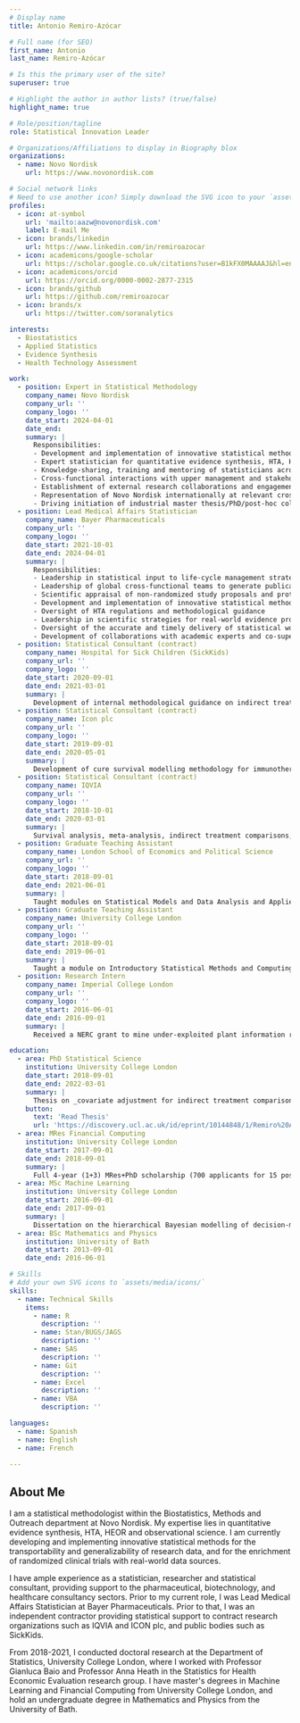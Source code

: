 ```yaml
---
# Display name
title: Antonio Remiro-Azócar

# Full name (for SEO)
first_name: Antonio
last_name: Remiro-Azócar

# Is this the primary user of the site?
superuser: true

# Highlight the author in author lists? (true/false)
highlight_name: true

# Role/position/tagline
role: Statistical Innovation Leader

# Organizations/Affiliations to display in Biography blox
organizations:
  - name: Novo Nordisk
    url: https://www.novonordisk.com

# Social network links
# Need to use another icon? Simply download the SVG icon to your `assets/media/icons/` folder.
profiles:
  - icon: at-symbol
    url: 'mailto:aazw@novonordisk.com'
    label: E-mail Me
  - icon: brands/linkedin
    url: https://www.linkedin.com/in/remiroazocar
  - icon: academicons/google-scholar
    url: https://scholar.google.co.uk/citations?user=B1kFX0MAAAAJ&hl=en
  - icon: academicons/orcid
    url: https://orcid.org/0000-0002-2877-2315
  - icon: brands/github
    url: https://github.com/remiroazocar        
  - icon: brands/x
    url: https://twitter.com/soranalytics

interests:
  - Biostatistics
  - Applied Statistics
  - Evidence Synthesis
  - Health Technology Assessment

work:
  - position: Expert in Statistical Methodology
    company_name: Novo Nordisk
    company_url: ''
    company_logo: ''
    date_start: 2024-04-01
    date_end: 
    summary: |
      Responsibilities:
      - Development and implementation of innovative statistical methodology for the transportability and generalizability of research data, and for the enrichment of clinical trials with real-world data sources
      - Expert statistician for quantitative evidence synthesis, HTA, HEOR and observational science
      - Knowledge-sharing, training and mentoring of statisticians across Biostatistics in statistical methodology, in general and in relation to clinical projects
      - Cross-functional interactions with upper management and stakeholders to explain the added value generated by new methodologies
      - Establishment of external research collaborations and engagement with academia, scientists, regulators and policy-makers
      - Representation of Novo Nordisk internationally at relevant cross-industry working groups and conferences
      - Driving initiation of industrial master thesis/PhD/post-hoc collaborations as well as scientific publications
  - position: Lead Medical Affairs Statistician
    company_name: Bayer Pharmaceuticals
    company_url: ''
    company_logo: ''
    date_start: 2021-10-01
    date_end: 2024-04-01
    summary: |
      Responsibilities:
      - Leadership in statistical input to life-cycle management strategies, publication plans, reimbursement requirements, HTA studies and analyses for payers across several therapeutic areas
      - Leadership of global cross-functional teams to generate publications, presentations and posters
      - Scientific appraisal of non-randomized study proposals and protocols; statistical and methodological consultation to multi-disciplinary teams
      - Development and implementation of innovative statistical methodology for payer and reimbursement needs
      - Oversight of HTA regulations and methodological guidance
      - Leadership in scientific strategies for real-world evidence projects and causal inference research initiatives among statisticians and epidemiologists
      - Oversight of the accurate and timely delivery of statistical work outsourced to external collaborators such as HEOR providers
      - Development of collaborations with academic experts and co-supervision of research projects/partnerships with universities
  - position: Statistical Consultant (contract)
    company_name: Hospital for Sick Children (SickKids)
    company_url: ''
    company_logo: ''
    date_start: 2020-09-01
    date_end: 2021-03-01
    summary: |
      Development of internal methodological guidance on indirect treatment comparisons for the Canadian Agency for Drugs and Technologies in Health (CADTH).
  - position: Statistical Consultant (contract)
    company_name: Icon plc
    company_url: ''
    company_logo: ''
    date_start: 2019-09-01
    date_end: 2020-05-01
    summary: |
      Development of cure survival modelling methodology for immunotherapy trials in oncology.
  - position: Statistical Consultant (contract)
    company_name: IQVIA
    company_url: ''
    company_logo: ''
    date_start: 2018-10-01
    date_end: 2020-03-01
    summary: |
      Survival analysis, meta-analysis, indirect treatment comparisons, systematic literature reviews, statistical support for submission of evidence dossiers to HTA authorities (NICE and SMC), health economic modelling, mixed models, discrete event simulation, Markov modelling, utility mapping, Bayesian analysis, preparation of conference abstracts and manuscripts for publication of research papers}
  - position: Graduate Teaching Assistant
    company_name: London School of Economics and Political Science
    company_url: ''
    company_logo: ''
    date_start: 2018-09-01
    date_end: 2021-06-01
    summary: |
      Taught modules on Statistical Models and Data Analysis and Applied Regression to statistics undergraduates.
  - position: Graduate Teaching Assistant
    company_name: University College London
    company_url: ''
    company_logo: ''
    date_start: 2018-09-01
    date_end: 2019-06-01
    summary: |
      Taught a module on Introductory Statistical Methods and Computing to life sciences undergraduates. Co-supervisor for MSc research projects. Development of R and Stan programming material for a course in Bayesian methods in health economics.
  - position: Research Intern
    company_name: Imperial College London
    company_url: ''
    company_logo: ''
    date_start: 2016-06-01
    date_end: 2016-09-01
    summary: |
      Received a NERC grant to mine under-exploited plant information resources at the Royal Botanic Gardens, Kew. Explored global and regional biodiversity patterns using R and developed statistical models to estimate future species discovery rates and biodiversity hotspots.

education:
  - area: PhD Statistical Science
    institution: University College London
    date_start: 2018-09-01
    date_end: 2022-03-01
    summary: |
      Thesis on _covariate adjustment for indirect treatment comparisons_. Supervised by Prof Gianluca Baio and Prof Anna Heath in the Statistics for Health Economic Evaluation research group at the Department of Statistical Science.
    button:
      text: 'Read Thesis'
      url: 'https://discovery.ucl.ac.uk/id/eprint/10144848/1/Remiro%20Azocar__thesis_redacted_final.pdf'
  - area: MRes Financial Computing
    institution: University College London
    date_start: 2017-09-01
    date_end: 2018-09-01
    summary: |
      Full 4-year (1+3) MRes+PhD scholarship (700 applicants for 15 positions) from the EPSRC Centre for Doctoral Training in Financial Computing and Analytics, a joint collaboration between UCL, LSE and Imperial College London. PhD-level courses in computational statistics. Advanced programming and software development modules in Python and C++.
  - area: MSc Machine Learning
    institution: University College London
    date_start: 2016-09-01
    date_end: 2017-09-01
    summary: |
      Dissertation on the hierarchical Bayesian modelling of decision-making tasks based at the Gatsby Computational Neuroscience Unit under the supervision of Oliver J. Robinson and Peter Dayan. Deep and reinforcement learning courses taught by Google DeepMind.
  - area: BSc Mathematics and Physics
    institution: University of Bath
    date_start: 2013-09-01
    date_end: 2016-06-01

# Skills
# Add your own SVG icons to `assets/media/icons/`
skills:
  - name: Technical Skills
    items:
      - name: R
        description: ''
      - name: Stan/BUGS/JAGS
        description: ''
      - name: SAS
        description: ''
      - name: Git
        description: ''
      - name: Excel
        description: ''        
      - name: VBA
        description: ''    

languages:
  - name: Spanish 
  - name: English
  - name: French

---
```


## About Me

I am a statistical methodologist within the Biostatistics, Methods and Outreach department at Novo Nordisk. My expertise lies in quantitative evidence synthesis, HTA, HEOR and observational science. I am currently developing and implementing innovative statistical methods for the transportability and generalizability of research data, and for the enrichment of randomized clinical trials with real-world data sources.

I have ample experience as a statistician, researcher and statistical consultant, providing support to the pharmaceutical, biotechnology, and healthcare consultancy sectors. Prior to my current role, I was Lead Medical Affairs Statistician at Bayer Pharmaceuticals. Prior to that, I was an independent contractor providing statistical support to contract research organizations such as IQVIA and ICON plc, and public bodies such as SickKids.

From 2018-2021, I conducted doctoral research at the Department of Statistics, University College London, where I worked with Professor Gianluca Baio and Professor Anna Heath in the Statistics for Health Economic Evaluation research group. I have master's degrees in Machine Learning and Financial Computing from University College London, and hold an undergraduate degree in Mathematics and Physics from the University of Bath.
